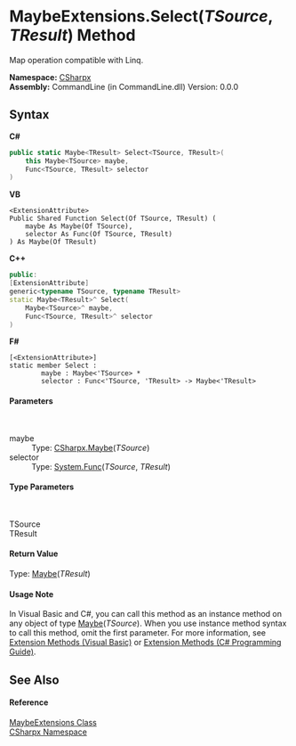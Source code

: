 # MaybeExtensions.Select(*TSource*, *TResult*) Method 
 

Map operation compatible with Linq.

**Namespace:**&nbsp;<a href="N_CSharpx">CSharpx</a><br />**Assembly:**&nbsp;CommandLine (in CommandLine.dll) Version: 0.0.0

## Syntax

**C#**<br />
``` C#
public static Maybe<TResult> Select<TSource, TResult>(
	this Maybe<TSource> maybe,
	Func<TSource, TResult> selector
)

```

**VB**<br />
``` VB
<ExtensionAttribute>
Public Shared Function Select(Of TSource, TResult) ( 
	maybe As Maybe(Of TSource),
	selector As Func(Of TSource, TResult)
) As Maybe(Of TResult)
```

**C++**<br />
``` C++
public:
[ExtensionAttribute]
generic<typename TSource, typename TResult>
static Maybe<TResult>^ Select(
	Maybe<TSource>^ maybe, 
	Func<TSource, TResult>^ selector
)
```

**F#**<br />
``` F#
[<ExtensionAttribute>]
static member Select : 
        maybe : Maybe<'TSource> * 
        selector : Func<'TSource, 'TResult> -> Maybe<'TResult> 

```


#### Parameters
&nbsp;<dl><dt>maybe</dt><dd>Type: <a href="T_CSharpx_Maybe_1">CSharpx.Maybe</a>(*TSource*)<br /></dd><dt>selector</dt><dd>Type: <a href="https://docs.microsoft.com/dotnet/api/system.func-2" target="_blank">System.Func</a>(*TSource*, *TResult*)<br /></dd></dl>

#### Type Parameters
&nbsp;<dl><dt>TSource</dt><dd /><dt>TResult</dt><dd /></dl>

#### Return Value
Type: <a href="T_CSharpx_Maybe_1">Maybe</a>(*TResult*)

#### Usage Note
In Visual Basic and C#, you can call this method as an instance method on any object of type <a href="T_CSharpx_Maybe_1">Maybe</a>(*TSource*). When you use instance method syntax to call this method, omit the first parameter. For more information, see <a href="https://docs.microsoft.com/dotnet/visual-basic/programming-guide/language-features/procedures/extension-methods">Extension Methods (Visual Basic)</a> or <a href="https://docs.microsoft.com/dotnet/csharp/programming-guide/classes-and-structs/extension-methods">Extension Methods (C# Programming Guide)</a>.

## See Also


#### Reference
<a href="T_CSharpx_MaybeExtensions">MaybeExtensions Class</a><br /><a href="N_CSharpx">CSharpx Namespace</a><br />